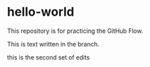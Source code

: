 # hello-world
This repository is for practicing the GitHub Flow.

This is text written in the branch.

this is the second set of edits
